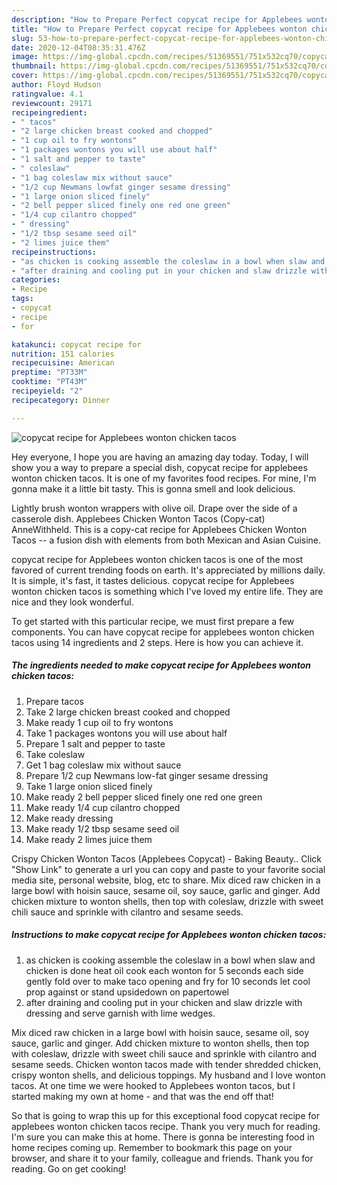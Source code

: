 ```yaml
---
description: "How to Prepare Perfect copycat recipe for Applebees wonton chicken tacos"
title: "How to Prepare Perfect copycat recipe for Applebees wonton chicken tacos"
slug: 53-how-to-prepare-perfect-copycat-recipe-for-applebees-wonton-chicken-tacos
date: 2020-12-04T08:35:31.476Z
image: https://img-global.cpcdn.com/recipes/51369551/751x532cq70/copycat-recipe-for-applebees-wonton-chicken-tacos-recipe-main-photo.jpg
thumbnail: https://img-global.cpcdn.com/recipes/51369551/751x532cq70/copycat-recipe-for-applebees-wonton-chicken-tacos-recipe-main-photo.jpg
cover: https://img-global.cpcdn.com/recipes/51369551/751x532cq70/copycat-recipe-for-applebees-wonton-chicken-tacos-recipe-main-photo.jpg
author: Floyd Hudson
ratingvalue: 4.1
reviewcount: 29171
recipeingredient:
- " tacos"
- "2 large chicken breast cooked and chopped"
- "1 cup oil to fry wontons"
- "1 packages wontons you will use about half"
- "1 salt and pepper to taste"
- " coleslaw"
- "1 bag coleslaw mix without sauce"
- "1/2 cup Newmans lowfat ginger sesame dressing"
- "1 large onion sliced finely"
- "2 bell pepper sliced finely one red one green"
- "1/4 cup cilantro chopped"
- " dressing"
- "1/2 tbsp sesame seed oil"
- "2 limes juice them"
recipeinstructions:
- "as chicken is cooking assemble the coleslaw in a bowl when slaw and chicken is done heat oil cook each wonton for 5 seconds each side gently fold over to make taco opening and fry for 10 seconds let cool prop against or stand upsidedown on papertowel"
- "after draining and cooling put in your chicken and slaw drizzle with dressing and serve garnish with lime wedges."
categories:
- Recipe
tags:
- copycat
- recipe
- for

katakunci: copycat recipe for 
nutrition: 151 calories
recipecuisine: American
preptime: "PT33M"
cooktime: "PT43M"
recipeyield: "2"
recipecategory: Dinner

---
```



![copycat recipe for Applebees wonton chicken tacos](https://img-global.cpcdn.com/recipes/51369551/751x532cq70/copycat-recipe-for-applebees-wonton-chicken-tacos-recipe-main-photo.jpg)

Hey everyone, I hope you are having an amazing day today. Today, I will show you a way to prepare a special dish, copycat recipe for applebees wonton chicken tacos. It is one of my favorites food recipes. For mine, I'm gonna make it a little bit tasty. This is gonna smell and look delicious.

Lightly brush wonton wrappers with olive oil. Drape over the side of a casserole dish. Applebees Chicken Wonton Tacos (Copy-cat) AnneWithheld. This is a copy-cat recipe for Applebees Chicken Wonton Tacos -- a fusion dish with elements from both Mexican and Asian Cuisine.

copycat recipe for Applebees wonton chicken tacos is one of the most favored of current trending foods on earth. It's appreciated by millions daily. It is simple, it's fast, it tastes delicious. copycat recipe for Applebees wonton chicken tacos is something which I've loved my entire life. They are nice and they look wonderful.


To get started with this particular recipe, we must first prepare a few components. You can have copycat recipe for applebees wonton chicken tacos using 14 ingredients and 2 steps. Here is how you can achieve it.

<!--inarticleads1-->

##### The ingredients needed to make copycat recipe for Applebees wonton chicken tacos:

1. Prepare  tacos
1. Take 2 large chicken breast cooked and chopped
1. Make ready 1 cup oil to fry wontons
1. Take 1 packages wontons you will use about half
1. Prepare 1 salt and pepper to taste
1. Take  coleslaw
1. Get 1 bag coleslaw mix without sauce
1. Prepare 1/2 cup Newmans low-fat ginger sesame dressing
1. Take 1 large onion sliced finely
1. Make ready 2 bell pepper sliced finely one red one green
1. Make ready 1/4 cup cilantro chopped
1. Make ready  dressing
1. Make ready 1/2 tbsp sesame seed oil
1. Make ready 2 limes juice them


Crispy Chicken Wonton Tacos (Applebees Copycat) - Baking Beauty.. Click &#34;Show Link&#34; to generate a url you can copy and paste to your favorite social media site, personal website, blog, etc to share. Mix diced raw chicken in a large bowl with hoisin sauce, sesame oil, soy sauce, garlic and ginger. Add chicken mixture to wonton shells, then top with coleslaw, drizzle with sweet chili sauce and sprinkle with cilantro and sesame seeds. 

<!--inarticleads2-->

##### Instructions to make copycat recipe for Applebees wonton chicken tacos:

1. as chicken is cooking assemble the coleslaw in a bowl when slaw and chicken is done heat oil cook each wonton for 5 seconds each side gently fold over to make taco opening and fry for 10 seconds let cool prop against or stand upsidedown on papertowel
1. after draining and cooling put in your chicken and slaw drizzle with dressing and serve garnish with lime wedges.


Mix diced raw chicken in a large bowl with hoisin sauce, sesame oil, soy sauce, garlic and ginger. Add chicken mixture to wonton shells, then top with coleslaw, drizzle with sweet chili sauce and sprinkle with cilantro and sesame seeds. Chicken wonton tacos made with tender shredded chicken, crispy wonton shells, and delicious toppings. My husband and I love wonton tacos. At one time we were hooked to Applebees wonton tacos, but I started making my own at home - and that was the end off that! 

So that is going to wrap this up for this exceptional food copycat recipe for applebees wonton chicken tacos recipe. Thank you very much for reading. I'm sure you can make this at home. There is gonna be interesting food in home recipes coming up. Remember to bookmark this page on your browser, and share it to your family, colleague and friends. Thank you for reading. Go on get cooking!
